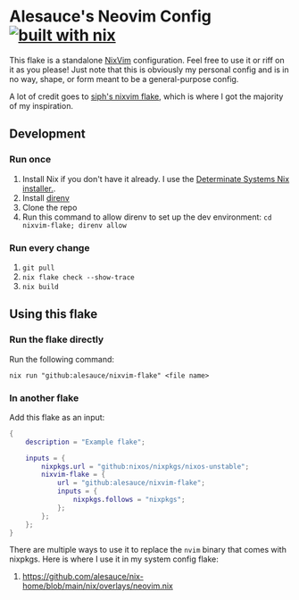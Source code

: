 # Alesauce's Neovim Config [![built with nix](https://builtwithnix.org/badge.svg)](https://builtwithnix.org)

This flake is a standalone [NixVim](https://github.com/nix-community/nixvim) configuration. Feel free to use it or riff on it as you please! Just note that this is obviously my personal config and is in no way, shape, or form meant to be a general-purpose config.

A lot of credit goes to [siph's nixvim flake](https://github.com/siph/nixvim-flake/tree/master), which is where I got the majority of my inspiration.

## Development
### Run once
1. Install Nix if you don't have it already. I use the [Determinate Systems Nix installer.](https://github.com/DeterminateSystems/nix-installer).
1. Install [direnv](https://github.com/direnv/direnv)
1. Clone the repo
1. Run this command to allow direnv to set up the dev environment: `cd nixvim-flake; direnv allow`

### Run every change
1. `git pull`
1. `nix flake check --show-trace`
1. `nix build`

## Using this flake
### Run the flake directly
Run the following command:

```
nix run "github:alesauce/nixvim-flake" <file name>
```

### In another flake
Add this flake as an input:
```nix
{
    description = "Example flake";

    inputs = {
        nixpkgs.url = "github:nixos/nixpkgs/nixos-unstable";
        nixvim-flake = {
            url = "github:alesauce/nixvim-flake";
            inputs = {
                nixpkgs.follows = "nixpkgs";
            };
        };
    };
}
```

There are multiple ways to use it to replace the `nvim` binary that comes with nixpkgs. Here is where I use it in my system config flake:
1. https://github.com/alesauce/nix-home/blob/main/nix/overlays/neovim.nix
